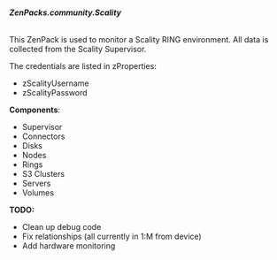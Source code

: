 ###### **ZenPacks.community.Scality**

This ZenPack is used to monitor a Scality RING environment. All data is collected from the Scality Supervisor. 

The credentials are listed in zProperties:
- zScalityUsername
- zScalityPassword

**Components**:
- Supervisor
- Connectors
- Disks
- Nodes
- Rings
- S3 Clusters
- Servers
- Volumes

**TODO:**
- Clean up debug code
- Fix relationships (all currently in 1:M from device)
- Add hardware monitoring
